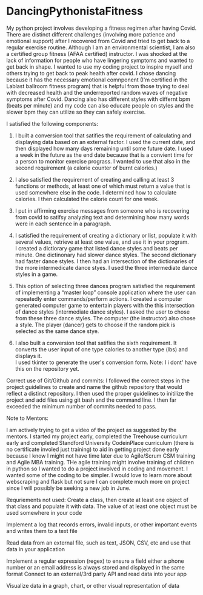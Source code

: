 # DancingPythonistaFitness
My python project involves developing a fitness regimen after having Covid. There are distinct different challenges (involving more patience and emotional support)
after I recovered from Covid and tried to get back to a regular exercise routine. 
Although I am an environmental scientist, I am also a certified group fitness (AFAA certified) instructor. 
I was shocked at the lack of information for people who have lingering symptoms and wanted to get back in shape. 
I  wanted to use my coding project to inspire myself and others trying to get back to peak health after covid. 
I chose dancing because it has the necessary emotional comnponent (I'm  certified in the Lablast ballroom fitness program) 
that is helpful from those trying to deal with decreased health and the underreported random waves of
negative symptoms after Covid. 
Dancing also has different styles with differnt bpm (beats per minute) and my code can also educate people on styles and the slower 
bpm they can utilize so they can safely exercise.   

I satisfied the following components:


1.  I  built a conversion tool that satifies the requirement of  calculating and displaying data based on an external factor.  I used the current date, and then displayed how many days remaining until some future date.  I used a week in the future as the end date because that is a convient time for a person to monitor exercise prograss.  I wanted to use that also in the second requirement (a calorie counter of burnt calories.)  


2. I also satisfied the requirement of creating and calling at least 3 functions or methods, at least one of which must return a value that is used somewhere else in the code. I determined how to calculate calories.  I then calculated the calorie count for one week. 


3.  I put in affirming exercise messages from someone who is recovering from covid to satifsy analyzing text and determining how many words were in each sentence in a paragraph. 


4. I  satisfied the requirement of creating a dictionary or list, populate it with several values, retrieve at least one value, and use it in your program.  
I created a  dictiorary game that listed dance styles and beats per minute.  One dictinonary had slower dance styles.  The second dictionary had faster dance styles. 
I then had an intersection of the dictionaries of the more intermedicate dance styes. I used the three intermediate dance styles in a game.


5. This  option of selecting three dances program satisfied the  requirement of implementing a “master loop” console application
where the user can repeatedly enter commands/perform actions.  I created  a computer generated computer game to entertain players
with the this intersection of dance styles (intermediate dance styles).  I asked the user to chose from these three dance styles. 
The computer (the instructor) also chose a style.  The player (dancer) gets to choose if the random pick is selected as the same dance stye. 


6.  I also built a conversion tool that satifies the sixth requirement. 
It converts the user input of one type calories to another type (lbs) and displays it.  
I used tkinter to generate the user's conversion form.  Note: I i dont' have this on the repository yet.   


Correct use of Git/Github and commits:  I followed the correct steps in the project guidelines to create and name the github repository that would reflect a distinct repository.  I then used the proper guidelines to initilize the project and add files using git bash and the command line.  I then far exceeded the minimum number of commits needed to pass.    

Note to Mentors:

I am actively trying to get a video of the project as suggested by the mentors. I started my project early, completed the Treehouse curriculum early and
completed Standford University CodeinPlace curriculum (there is no certificate involed just training) to aid in getting project done early because
I know I might not have time later due to Agile/Scrum CSM training and  Agile MBA training.  THe agile training might involve training of children in python so I 
wanted to do a project involved in coding and movement.  I wanted some of the coding to be simpler.  I would love to learn more about webscraping and flask but not sure I
can complete much more on project since I will possibly be seeking a new job in June.  

Requriements not used:
Create a class, then create at least one object of that class and populate it with data. The value of at least one object must be used somewhere in your code


Implement a log that records errors, invalid inputs, or other important events and writes them to a text file



Read data from an external file, such as text, JSON, CSV, etc and use that data in your application

Implement a regular expression (regex) to ensure a field either a phone number or an email address is always stored and displayed in the same format
Connect to an external/3rd party API and read data into your app




Visualize data in a graph, chart, or other visual representation of data


